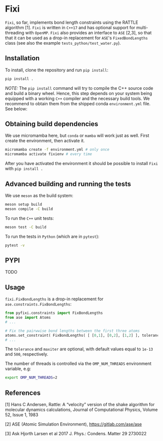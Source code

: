 # Fixi

`Fixi`, so far, implements bond length constraints using the RATTLE algorithm [1]. `Fixi` is written in `C++17` and has optional support for multi-threading with `OpenMP`. `Fixi` also provides an interface to `ASE` [2,3], so that that it can be used as a drop-in replacement for `ASE`'s `FixedBondLengths` class (see also the example `tests_python/test_water.py`). 

## Installation

To install, clone the repository and run `pip install`:
```bash
pip install .
```

*NOTE:* The `pip install` command will try to compile the C++ source code and build a binary wheel. 
Hence, this step depends on your system being equipped with a working `C++` compiler and the necessary build tools. 
We recommend to obtain them from the shipped conda `environment.yml` file. 
See below:

## Obtaining build dependencies
We use micromamba here, but `conda` or `mamba` will work just as well.
First create the environment, then activate it.

```bash
micromamba create -f environment.yml # only once
micromamba activate fixienv # every time 
```
After you have activated the environment it should be possible to install `Fixi` with `pip install .`

## Advanced building and running the tests

We use `meson` as the build system: 

```bash
meson setup build
meson compile -C build
```

To run the `C++` unit tests:
```bash
meson test -C build
```

To run the tests in `Python` (which are in `pytest`): 

```bash
pytest -v
```

## PYPI

TODO

## Usage

`fixi.FixBondLengths` is a drop-in replacement for `ase.constraints.FixBondLengths`:

```python
from pyfixi.constraints import FixBondLengths
from ase import Atoms
# ...

# Fix the pairwwise bond lengths between the first three atoms
atoms.set_constraint( FixBondLengths( [ [0,1], [0,2], [1,2] ], tolerance=1e-5) )
# ...
```
The `tolerance` and `maxiter` are optional, with default values equal to `1e-13` and `500`, respectively. 

The number of threads is controlled via the `OMP_NUM_THREADS` environment variable, e.g:
```bash
export OMP_NUM_THREADS=2
```

## References
[1] Hans C Andersen, Rattle: A “velocity” version of the shake algorithm for molecular dynamics calculations, Journal of Computational Physics, Volume 52, Issue 1, 1983

[2] ASE (Atomic Simulation Environment), https://gitlab.com/ase/ase

[3] Ask Hjorth Larsen et al 2017 J. Phys.: Condens. Matter 29 2730022